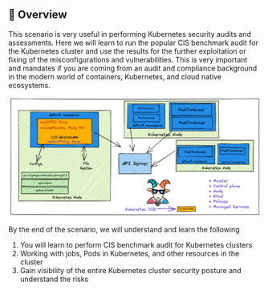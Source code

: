 ## 🙌 Overview

This scenario is very useful in performing Kubernetes security audits and assessments. Here we will learn to run the popular CIS benchmark audit for the Kubernetes cluster and use the results for the further exploitation or fixing of the misconfigurations and vulnerabilities. This is very important and mandates if you are coming from an audit and compliance background in the modern world of containers, Kubernetes, and cloud native ecosystems.

![](./scenario-6.png)

By the end of the scenario, we will understand and learn the following

1. You will learn to perform CIS benchmark audit for Kubernetes clusters
2. Working with jobs, Pods in Kubernetes, and other resources in the cluster
4. Gain visibility of the entire Kubernetes cluster security posture and understand the risks
